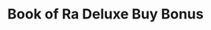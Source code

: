 ---
layout: "layouts/games.njk"
title: "Book of Ra Deluxe Buy Bonus"
photo: "/assets/backgrounds/bookofra.jpg"
provider: "Novomatic"
description: "Erwecken Sie die alten Geheimnisse und Majestäten Ägyptens mit Book of Ra™ Deluxe Buy Bonus."
iframe: "https://www.platincasino.com/games/n2games/BookofRaDeluxeBuyBonus/352842"
---